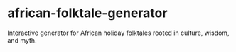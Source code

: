 # african-folktale-generator
Interactive generator for African holiday folktales rooted in culture, wisdom, and myth.
